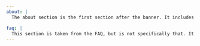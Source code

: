 ```yaml
---
about: |
  The about section is the first section after the banner. It includes the company's mission statement.

faq: |
  This section is taken from the FAQ, but is not specifically that. It is more how the application process works, and this section comes after the about section.
---
```

